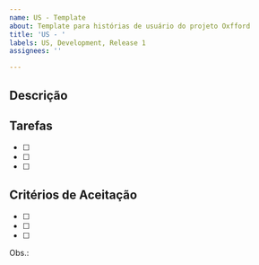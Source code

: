 ```yaml
---
name: US - Template
about: Template para histórias de usuário do projeto Oxfford
title: 'US - '
labels: US, Development, Release 1
assignees: ''

---
```


## Descrição



## Tarefas

- [ ]
- [ ]
- [ ]

## Critérios de Aceitação

- [ ]
- [ ]
- [ ]

Obs.:
